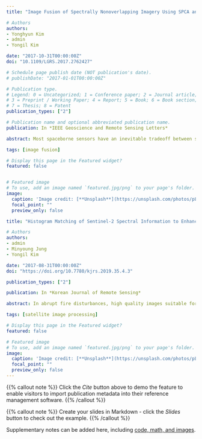 ```yaml
---
title: "Image Fusion of Spectrally Nonoverlapping Imagery Using SPCA and MTF-Based Filters"

# Authors
authors:
- Yonghyun Kim
- admin
- Yongil Kim

date: "2017-10-31T00:00:00Z"
doi: "10.1109/LGRS.2017.2762427"

# Schedule page publish date (NOT publication's date).
# publishDate: "2017-01-01T00:00:00Z"

# Publication type.
# Legend: 0 = Uncategorized; 1 = Conference paper; 2 = Journal article;
# 3 = Preprint / Working Paper; 4 = Report; 5 = Book; 6 = Book section;
# 7 = Thesis; 8 = Patent
publication_types: ["2"]

# Publication name and optional abbreviated publication name.
publication: In *IEEE Geoscience and Remote Sensing Letters*

abstract: Most spaceborne sensors have an inevitable tradeoff between spatial and spectral resolutions. This is a typical ill-posed inverse problem in the field of image fusion. To solve this problem, this letter proposes an image fusion method using spatial principal component analysis and modulation transfer function-based filters. The key behind the proposed fusion method is to efficiently estimate the missing spatial details by considering the spatial structures of the low-resolution multispectral (MS) imagery. Also, this letter proposes a newly developed injection gain model to resolve the local and global dissimilarity between panchromatic and MS imageries, which could prevent over- and under-injections. Finally, spatial details, optimized to be injected into the MS images, were constructed and paired with the developed injection gain model to produce high-resolution MS images. Two data sets acquired by WorldView-2 are employed for validation. The experimental results demonstrate that the proposed fusion method generates high-quality imagery in terms of both qualitative and quantitative standards.

tags: [image fusion]

# Display this page in the Featured widget?
featured: false


# Featured image
# To use, add an image named `featured.jpg/png` to your page's folder. 
image:
  caption: 'Image credit: [**Unsplash**](https://unsplash.com/photos/pLCdAaMFLTE)'
  focal_point: ""
  preview_only: false

title: "Histogram Matching of Sentinel-2 Spectral Information to Enhance Planetscope Imagery for Effective Wildfire Damage Assessment"

# Authors
authors:
- admin
- Minyoung Jung
- Yongil Kim

date: "2017-08-31T00:00:00Z"
doi: "https://doi.org/10.7780/kjrs.2019.35.4.3"

publication_types: ["2"]

publication: In *Korean Journal of Remote Sensing*

abstract: In abrupt fire disturbances, high quality images suitable for wildfire damage assessment can be difficult to acquire. Quantifying wildfire burn area and severity are essential measures for quick short-term disaster response and efficient long-term disaster restoration. Planetscope (PS) imagery offers 3 m spatial and daily temporal resolution, which can overcome the spatio-temporal resolution tradeoff of conventional satellites, albeit at the cost of spectral resolution. This study investigated the potential of augmenting PS imagery by integrating the spectral information from Sentinel-2 (S2) differenced Normalized Burn Ratio (dNBR) to PS differenced Normalized Difference Vegetation Index (dNDVI) using histogram matching,specifically for wildfire burn area and severity assessment of the Okgye wildfire which occurred on April 4th, 2019. Due to the difficulty in acquiring reference data, the results of the study were compared to the wildfire burn area reported by Ministry of the Interior and Safety. The burn area estimates from this study demonstrated that the histogram-matched (HM) PS dNDVI image produced more accurate burn area estimates and more descriptive burn severity intervals in contrast to conventional methods using S2. The HM PS dNDVI image returned an error of only 0.691% whereas the S2 dNDVI and dNBR images overestimated the wildfire burn area by 5.32% and 106%, respectively. These improvements using PS were largely due to the higher spatial resolution, allowing for the detection of sparsely distributed patches of land and narrow roads, which were indistinguishable using S2 dNBR. In addition, the integration of spectral information from S2 in the PS image resolved saturation effects in areas of low and high burn severity.

tags: [satellite image processing]

# Display this page in the Featured widget?
featured: false

# Featured image
# To use, add an image named `featured.jpg/png` to your page's folder. 
image:
  caption: 'Image credit: [**Unsplash**](https://unsplash.com/photos/pLCdAaMFLTE)'
  focal_point: ""
  preview_only: false
---
```



{{% callout note %}}
Click the *Cite* button above to demo the feature to enable visitors to import publication metadata into their reference management software.
{{% /callout %}}

{{% callout note %}}
Create your slides in Markdown - click the *Slides* button to check out the example.
{{% /callout %}}

Supplementary notes can be added here, including [code, math, and images](https://wowchemy.com/docs/writing-markdown-latex/).
